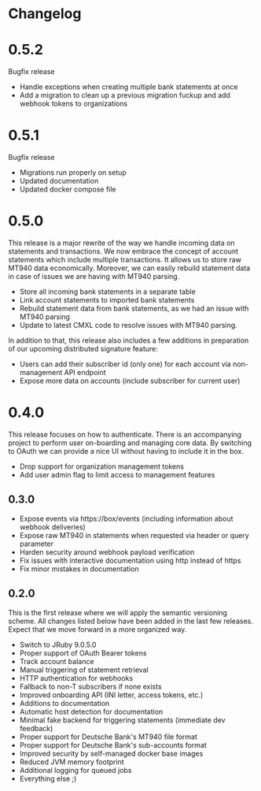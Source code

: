 # Changelog

# 0.5.2

Bugfix release

* Handle exceptions when creating multiple bank statements at once
* Add a migration to clean up a previous migration fuckup and add webhook tokens to organizations

# 0.5.1

Bugfix release

* Migrations run properly on setup
* Updated documentation
* Updated docker compose file

# 0.5.0

This release is a major rewrite of the way we handle incoming data on statements and transactions.
We now embrace the concept of account statements which include multiple transactions. It allows us
to store raw MT940 data economically. Moreover, we can easily rebuild statement data in case of
issues we are having with MT940 parsing.

* Store all incoming bank statements in a separate table
* Link account statements to imported bank statements
* Rebuild statement data from bank statements, as we had an issue with MT940 parsing
* Update to latest CMXL code to resolve issues with MT940 parsing.

In addition to that, this release also includes a few additions in preparation of our upcoming
distributed signature feature:

* Users can add their subscriber id (only one) for each account via non-management API endpoint
* Expose more data on accounts (include subscriber for current user)

# 0.4.0

This release focuses on how to authenticate. There is an accompanying project to perform user
on-boarding and managing core data. By switching to OAuth we can provide a nice UI without having
to include it in the box.

* Drop support for organization management tokens
* Add user admin flag to limit access to management features

## 0.3.0

* Expose events via https://box/events (including information about webhook deliveries)
* Expose raw MT940 in statements when requested via header or query parameter
* Harden security around webhook payload verification
* Fix issues with interactive documentation using http instead of https
* Fix minor mistakes in documentation

## 0.2.0

This is the first release where we will apply the semantic versioning scheme. All changes listed
below have been added in the last few releases. Expect that we move forward in a more organized way.

* Switch to JRuby 9.0.5.0
* Proper support of OAuth Bearer tokens
* Track account balance
* Manual triggering of statement retrieval
* HTTP authentication for webhooks
* Fallback to non-T subscribers if none exists
* Improved onboarding API (INI letter, access tokens, etc.)
* Additions to documentation
* Automatic host detection for documentation
* Minimal fake backend for triggering statements (immediate dev feedback)
* Proper support for Deutsche Bank's MT940 file format
* Proper support for Deutsche Bank's sub-accounts format
* Improved security by self-managed docker base images
* Reduced JVM memory footprint
* Additional logging for queued jobs
* Everything else ;)
